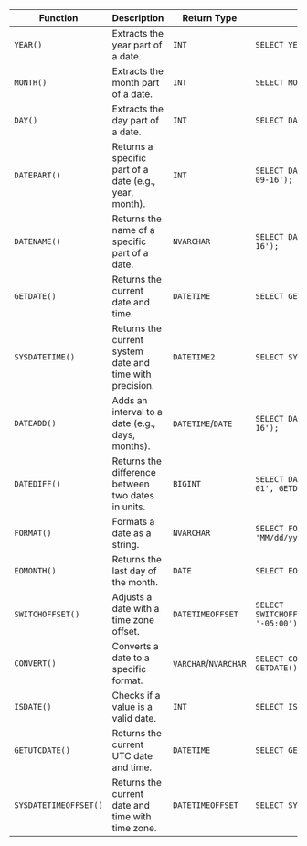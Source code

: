 | Function               | Description                                               | Return Type         | Simple Example                              |
|------------------------|-----------------------------------------------------------|---------------------|---------------------------------------------|
| `YEAR()`               | Extracts the year part of a date.                         | `INT`               | `SELECT YEAR('2024-09-16');`               |
| `MONTH()`              | Extracts the month part of a date.                        | `INT`               | `SELECT MONTH('2024-09-16');`              |
| `DAY()`                | Extracts the day part of a date.                          | `INT`               | `SELECT DAY('2024-09-16');`                |
| `DATEPART()`           | Returns a specific part of a date (e.g., year, month).    | `INT`               | `SELECT DATEPART(quarter, '2024-09-16');`  |
| `DATENAME()`           | Returns the name of a specific part of a date.            | `NVARCHAR`          | `SELECT DATENAME(month, '2024-09-16');`    |
| `GETDATE()`            | Returns the current date and time.                        | `DATETIME`          | `SELECT GETDATE();`                        |
| `SYSDATETIME()`        | Returns the current system date and time with precision.  | `DATETIME2`         | `SELECT SYSDATETIME();`                    |
| `DATEADD()`            | Adds an interval to a date (e.g., days, months).          | `DATETIME`/`DATE`   | `SELECT DATEADD(day, 10, '2024-09-16');`   |
| `DATEDIFF()`           | Returns the difference between two dates in units.        | `BIGINT`            | `SELECT DATEDIFF(day, '2024-01-01', GETDATE());` |
| `FORMAT()`             | Formats a date as a string.                               | `NVARCHAR`          | `SELECT FORMAT(GETDATE(), 'MM/dd/yyyy');`  |
| `EOMONTH()`            | Returns the last day of the month.                        | `DATE`              | `SELECT EOMONTH('2024-09-16');`            |
| `SWITCHOFFSET()`       | Adjusts a date with a time zone offset.                   | `DATETIMEOFFSET`    | `SELECT SWITCHOFFSET(SYSDATETIMEOFFSET(), '-05:00');` |
| `CONVERT()`            | Converts a date to a specific format.                     | `VARCHAR`/`NVARCHAR`| `SELECT CONVERT(VARCHAR(10), GETDATE(), 120);` |
| `ISDATE()`             | Checks if a value is a valid date.                        | `INT`               | `SELECT ISDATE('2024-09-16');`             |
| `GETUTCDATE()`         | Returns the current UTC date and time.                    | `DATETIME`          | `SELECT GETUTCDATE();`                     |
| `SYSDATETIMEOFFSET()`  | Returns the current date and time with time zone.         | `DATETIMEOFFSET`    | `SELECT SYSDATETIMEOFFSET();`              |
